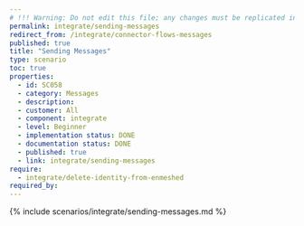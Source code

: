 ```yaml
---
# !!! Warning: Do not edit this file; any changes must be replicated in Excel !!!
permalink: integrate/sending-messages
redirect_from: /integrate/connector-flows-messages
published: true
title: "Sending Messages"
type: scenario
toc: true
properties:
  - id: SC058
  - category: Messages
  - description:
  - customer: All
  - component: integrate
  - level: Beginner
  - implementation status: DONE
  - documentation status: DONE
  - published: true
  - link: integrate/sending-messages
require:
  - integrate/delete-identity-from-enmeshed
required_by:
---
```


{% include scenarios/integrate/sending-messages.md %}
